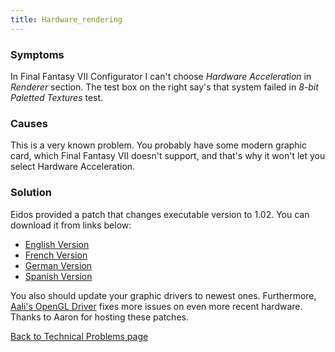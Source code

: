 ```yaml
---
title: Hardware_rendering
---
```


### Symptoms

In Final Fantasy VII Configurator I can't choose *Hardware Acceleration* in *Renderer* section. The test box on the right say's that system failed in *8-bit Paletted Textures* test.

### Causes

This is a very known problem. You probably have some modern graphic card, which Final Fantasy VII doesn't support, and that's why it won't let you select Hardware Acceleration.

### Solution

Eidos provided a patch that changes executable version to 1.02. You can download it from links below:

- [English Version](http://aaronserv.dyndns.org/hosting/ffsf/downloads/ff7_1.02.zip)
- [French Version](http://aaronserv.dyndns.org/hosting/ffsf/downloads/ff7_1.02f.zip)
- [German Version](http://aaronserv.dyndns.org/hosting/ffsf/downloads/ff7_1.02g.zip)
- [Spanish Version](http://aaronserv.dyndns.org/hosting/ffsf/downloads/ff7_1.02s.zip)

You also should update your graphic drivers to newest ones. Furthermore, [Aali's OpenGL Driver](http://forums.qhimm.com/index.php?topic=8306.0) fixes more issues on even more recent hardware. Thanks to Aaron for hosting these patches.

[Back to Technical Problems page]()
